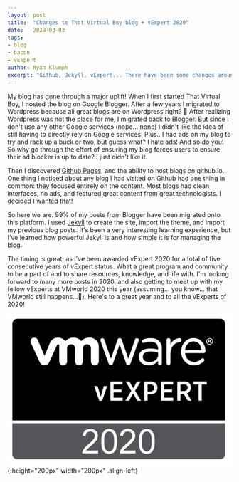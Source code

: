 ```yaml
---
layout: post
title:  "Changes to That Virtual Boy blog + vExpert 2020"
date:   2020-03-03
tags:
- blog
- bacon
- vExpert
author: Ryan Klumph
excerpt: "Github, Jekyll, vExpert... There have been some changes around here and they're all for the better!"
---
```

My blog has gone through a major uplift! When I first started That Virtual Boy, I hosted the blog on Google Blogger. After a few years I migrated to Wordpress because all great blogs are on Wordpress right? 🧐 After realizing Wordpress was not the place for me, I migrated back to Blogger. But since I don't use any other Google services (nope... none) I didn't like the idea of still having to directly rely on Google services. Plus.. I had ads on my blog to try and rack up a buck or two, but guess what? I hate ads! And so do you! So why go through the effort of ensuring my blog forces users to ensure their ad blocker is up to date? I just didn't like it.

Then I discovered [Github Pages](https://pages.github.com), and the ability to host blogs on github.io. One thing I noticed about any blog I had visited on Github had one thing in common: they focused entirely on the content. Most blogs had clean interfaces, no ads, and featured great content from great technologists. I decided I wanted that!

So here we are. 99% of my posts from Blogger have been migrated onto this platform. I used [Jekyll](https://jekyllrb.com) to create the site, import the theme, and import my previous blog posts. It's been a very interesting learning experience, but I've learned how powerful Jekyll is and how simple it is for managing the blog.

The timing is great, as I've been awarded vExpert 2020 for a total of five consecutive years of vExpert status. What a great program and community to be a part of and to share resources, knowledge, and life with. I'm looking forward to many more posts in 2020, and also getting to meet up with my fellow vExperts at VMworld 2020 this year (assuming... you know... that VMworld still happens...🥺). Here's to a great year and to all the vExperts of 2020!

![image](/assets/images/vexpert2020.png){:height="200px" width="200px" .align-left}
